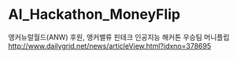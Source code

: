 # AI_Hackathon_MoneyFlip

앵커뉴럴월드(ANW) 후원, 앵커밸류 핀테크 인공지능 해커톤 우승팀 머니플립
http://www.dailygrid.net/news/articleView.html?idxno=378695
